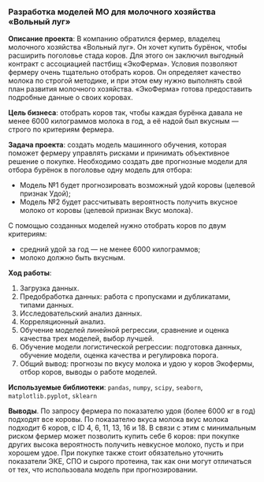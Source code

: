 ### Разработка моделей МО для молочного хозяйства «Вольный луг»

**Описание проекта**: В компанию обратился фермер, владелец молочного хозяйства «Вольный луг». Он хочет купить бурёнок, чтобы расширить поголовье стада коров. Для этого он заключил выгодный контракт с ассоциацией пастбищ «ЭкоФерма». Условия позволяют фермеру очень тщательно отобрать коров. Он определяет качество молока по строгой методике, и при этом ему нужно выполнять свой план развития молочного хозяйства. «ЭкоФерма» готова предоставить подробные данные о своих коровах.

**Цель бизнеса**: отобрать коров так, чтобы каждая бурёнка давала не менее 6000 килограммов молока в год, а её надой был вкусным — строго по критериям фермера.

**Задача проекта**: создать модель машинного обучения, которая поможет фермеру управлять рисками и принимать объективное решение о покупке. Необходимо создать две прогнозные модели для отбора бурёнок в поголовье одну модель для отбора:
- Модель №1 будет прогнозировать возможный удой коровы (целевой признак Удой);
- Модель №2 будет рассчитывать вероятность получить вкусное молоко от коровы (целевой признак Вкус молока).

С помощью созданных моделей нужно отобрать коров по двум критериям:
- средний удой за год — не менее 6000 килограммов;
- молоко должно быть вкусным.

**Ход работы**:
1. Загрузка данных.
2. Предобработка данных: работа с пропусками и дубликатами, типами данных.
3. Исследовательский анализ данных.
4. Корреляционный анализ.
5. Обучение моделей линейной регрессии, сравнение и оценка качества трех моделей, выбор лучшей.
6. Обучение модели логистической регрессии: подготовка данных, обучение модели, оценка качества и регулировка порога.
7. Общий вывод: прогнозы по вкусу молока и удою у коров Экофермы, отбор коров, выводы о работе моделей.

**Используемые библиотеки**: `pandas`, `numpy`, `scipy`, `seaborn`, `matplotlib.pyplot`, `sklearn`

**Выводы**. По запросу фермера по показателю удоя (более 6000 кг в год) подходят все коровы. По показателю вкуса молока вкус молока подходит 6 коров, с ID 4, 6, 11, 13, 16 и 18. В связи с этим с минимальным риском фермер может позволить купить себе 6 коров: при покупке других высока вероятность получить невкусное молоко, пусть и при хорошем удое. При покупке также стоит обязательно уточнить показатели ЭКЕ, СПО и сырого протеина, так как они могут отличаться от тех, что использовала модель при прогнозировании.

